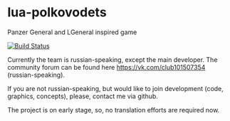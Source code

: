 # lua-polkovodets
Panzer General and LGeneral inspired game

[![Build Status](https://travis-ci.org/basiliscos/lua-polkovodets.png)](https://travis-ci.org/basiliscos/lua-polkovodets)

Currently the team is russian-speaking, except the main developer. The community forum can be found 
here https://vk.com/club101507354 (russian-speaking). 

If you are not russian-speaking, but would like to join development (code, graphics, concepts), please, contact me via github. 

The project is on early stage, so, no translation efforts are required now.
